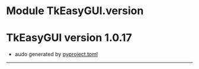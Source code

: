 # Module TkEasyGUI.version

# TkEasyGUI version 1.0.17

- audo generated by [pyproject.toml](https://github.com/kujirahand/tkeasygui-python/blob/main/pyproject.toml)

---------------------------



